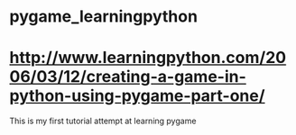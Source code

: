 # pygame_learningpython
# http://www.learningpython.com/2006/03/12/creating-a-game-in-python-using-pygame-part-one/

This is my first tutorial attempt at learning pygame
